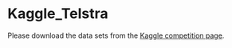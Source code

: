 # Kaggle_Telstra
Please download the data sets from the [Kaggle competition page](https://www.kaggle.com/c/telstra-recruiting-network).

